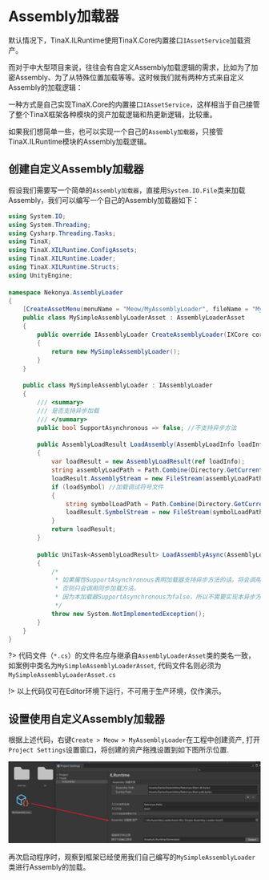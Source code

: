 # Assembly加载器

默认情况下，TinaX.ILRuntime使用TinaX.Core内置接口`IAssetService`加载资产。

而对于中大型项目来说，往往会有自定义Assembly加载逻辑的需求，比如为了加密Assembly、为了从特殊位置加载等等。这时候我们就有两种方式来自定义Assembly的加载逻辑：

一种方式是自己实现TinaX.Core的内置接口`IAssetService`，这样相当于自己接管了整个TinaX框架各种模块的资产加载逻辑和热更新逻辑，比较重。

如果我们想简单一些，也可以实现一个自己的`Assembly加载器`，只接管TinaX.ILRuntime模块的Assembly加载逻辑。



## 创建自定义Assembly加载器

假设我们需要写一个简单的`Assembly加载器`，直接用`System.IO.File`类来加载Assembly，我们可以编写一个自己的Assembly加载器如下：

``` csharp
using System.IO;
using System.Threading;
using Cysharp.Threading.Tasks;
using TinaX;
using TinaX.XILRuntime.ConfigAssets;
using TinaX.XILRuntime.Loader;
using TinaX.XILRuntime.Structs;
using UnityEngine;

namespace Nekonya.AssemblyLoader
{
    [CreateAssetMenu(menuName = "Meow/MyAssemblyLoader", fileName = "MyAssemblyLoaderAsset")]
    public class MySimpleAssemblyLoaderAsset : AssemblyLoaderAsset
    {
        public override IAssemblyLoader CreateAssemblyLoader(IXCore core)
        {
            return new MySimpleAssemblyLoader();
        }
    }

    public class MySimpleAssemblyLoader : IAssemblyLoader
    {
        /// <summary>
        /// 是否支持异步加载
        /// </summary>
        public bool SupportAsynchronous => false; //不支持异步方法

        public AssemblyLoadResult LoadAssembly(AssemblyLoadInfo loadInfo, bool loadSymbol = true)
        {
            var loadResult = new AssemblyLoadResult(ref loadInfo);
            string assemblyLoadPath = Path.Combine(Directory.GetCurrentDirectory(), loadInfo.AssemblyPath);
            loadResult.AssemblyStream = new FileStream(assemblyLoadPath, FileMode.Open, FileAccess.Read);
            if (loadSymbol) //加载调试符号文件
            {
                string symbolLoadPath = Path.Combine(Directory.GetCurrentDirectory(), loadInfo.SymbolPath);
                loadResult.SymbolStream = new FileStream(symbolLoadPath, FileMode.Open, FileAccess.Read);
            }
            return loadResult;
        }

        public UniTask<AssemblyLoadResult> LoadAssemblyAsync(AssemblyLoadInfo loadInfo, bool loadSymbol = true, CancellationToken cancellationToken = default)
        {
            /*
             * 如果属性SupportAsynchronous表明加载器支持异步方法的话，将会调用本方法加载资产
             * 否则只会调用同步加载方法，
             * 因为本加载器SupportAsynchronous为false，所以不需要实现本异步方法
             */
            throw new System.NotImplementedException();
        }
    }
}
```

?> 代码文件（`*.cs`）的文件名应与继承自`AssemblyLoaderAsset`类的类名一致，如案例中类名为`MySimpleAssemblyLoaderAsset`, 代码文件名则必须为`MySimpleAssemblyLoaderAsset.cs`

!> 以上代码仅可在Editor环境下运行，不可用于生产环境，仅作演示。 


## 设置使用自定义Assembly加载器

根据上述代码，右键`Create > Meow > MyAssemblyLoader`在工程中创建资产, 打开`Project Settings`设置窗口，将创建的资产拖拽设置到如下图所示位置.

![1639128811710](AssemblyLoader.assets/1639128811710.png)

再次启动程序时，观察到框架已经使用我们自己编写的`MySimpleAssemblyLoader`类进行Assembly的加载。
